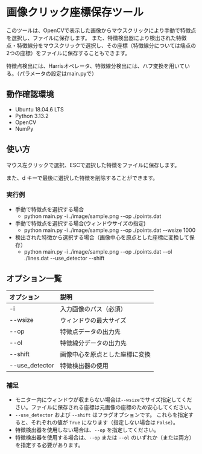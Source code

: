 # 画像クリック座標保存ツール

このツールは、OpenCVで表示した画像からマウスクリックにより手動で特徴点を選択し、ファイルに保存します。
また、特徴検出器により検出された特徴点・特徴線分をマウスクリックで選択し、その座標（特徴線分については端点の2つの座標）をファイルに保存することもできます。

特徴点検出には、Harrisオペレータ、特徴線分検出には、ハフ変換を用いている。（パラメータの設定はmain.pyで）

## 動作確認環境

- Ubuntu 18.04.6 LTS
- Python 3.13.2
- OpenCV
- NumPy

## 使い方
マウス左クリックで選択、ESCで選択した特徴をファイルに保存します。

また、d キーで最後に選択した特徴を削除することができます。

### 実行例
- 手動で特徴点を選択する場合
    - python main.py -i ./image/sample.png --op ./points.dat
- 手動で特徴点を選択する場合(ウィンドウサイズの指定)
    - python main.py -i ./image/sample.png --op ./points.dat --wsize 1000
- 検出された特徴から選択する場合（画像中心を原点とした座標に変換して保存）
    - python main.py -i ./image/sample.png --op ./points.dat --ol ./lines.dat --use_detector --shift

## オプション一覧
| オプション     | 説明 |
| :---           | :--- |
| -i             | 入力画像のパス（必須） |
| --wsize        | ウィンドウの最大サイズ |
| --op           | 特徴点データの出力先 |
| --ol           | 特徴線分データの出力先 |
| --shift        | 画像中心を原点とした座標に変換 |
| --use_detector | 特徴検出器の使用 |

### 補足
- モニター内にウィンドウが収まらない場合は`--wsize`でサイズ指定してください。ファイルに保存される座標は元画像の座標のため安心してください。
- `--use_detector` および `--shift` はフラグオプションです。
  これらを指定すると、それぞれの値が `True` になります（指定しない場合は `False`）。
- 特徴検出器を使用しない場合は、`--op` を指定してください。
- 特徴検出器を使用する場合は、`--op` または `--ol` のいずれか（または両方）を指定する必要があります。